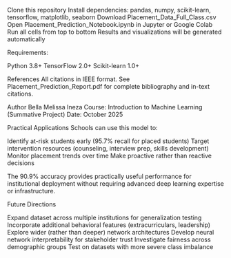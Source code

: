 Clone this repository
Install dependencies: pandas, numpy, scikit-learn, tensorflow, matplotlib, seaborn
Download Placement_Data_Full_Class.csv
Open Placement_Prediction_Notebook.ipynb in Jupyter or Google Colab
Run all cells from top to bottom
Results and visualizations will be generated automatically

Requirements:

Python 3.8+
TensorFlow 2.0+
Scikit-learn 1.0+


References
All citations in IEEE format. See Placement_Prediction_Report.pdf for complete bibliography and in-text citations.

Author
Bella Melissa Ineza
Course: Introduction to Machine Learning (Summative Project)
Date: October 2025

Practical Applications
Schools can use this model to:

Identify at-risk students early (95.7% recall for placed students)
Target intervention resources (counseling, interview prep, skills development)
Monitor placement trends over time
Make proactive rather than reactive decisions

The 90.9% accuracy provides practically useful performance for institutional deployment without requiring advanced deep learning expertise or infrastructure.

Future Directions

Expand dataset across multiple institutions for generalization testing
Incorporate additional behavioral features (extracurriculars, leadership)
Explore wider (rather than deeper) network architectures
Develop neural network interpretability for stakeholder trust
Investigate fairness across demographic groups
Test on datasets with more severe class imbalance
